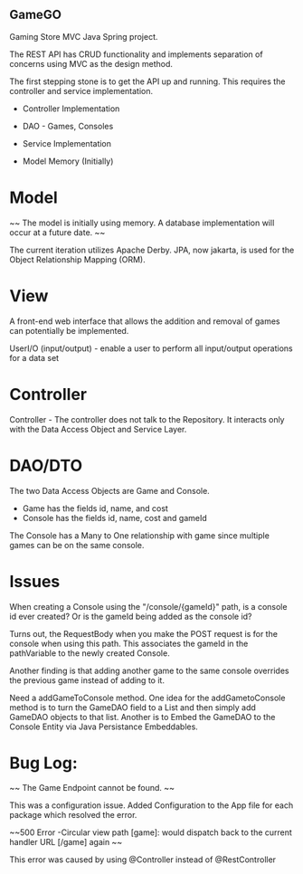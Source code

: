 ## GameGO

Gaming Store MVC Java Spring project.

The REST API has CRUD functionality and implements separation of concerns using MVC as the design method.

The first stepping stone is to get the API up and running. This requires the controller and service implementation.

- Controller Implementation

- DAO - Games, Consoles

- Service Implementation
- Model Memory (Initially)

# Model

~~ The model is initially using memory. A database implementation will occur at a future date. ~~

The current iteration utilizes Apache Derby. JPA, now jakarta, is used for the Object Relationship Mapping (ORM).

# View

A front-end web interface that allows the addition and removal of games can potentially be implemented.

UserI/O (input/output) - enable a user to perform all input/output operations for a data set

# Controller

Controller - The controller does not talk to the Repository. It interacts only with the Data Access Object and Service Layer.

# DAO/DTO

The two Data Access Objects are Game and Console.

- Game has the fields id, name, and cost
- Console has the fields id, name, cost and gameId

The Console has a Many to One relationship with game since multiple games can be on the same console.

# Issues

When creating a Console using the "/console/{gameId}" path, is a console id ever created? Or is the gameId being added as
the console id?

Turns out, the RequestBody when you make the POST request is for the console when using this path. This associates the
gameId in the pathVariable to the newly created Console.

Another finding is that adding another game to the same console overrides the previous game instead of adding to it.

Need a addGameToConsole method.
One idea for the addGametoConsole method is to turn the GameDAO field to a List and then simply add GameDAO objects to that list.
Another is to Embed the GameDAO to the Console Entity via Java Persistance Embeddables.

# Bug Log:

~~ The Game Endpoint cannot be found. ~~

This was a configuration issue. Added Configuration to the App file for each package which resolved the error.

~~500 Error -Circular view path [game]: would dispatch back to the current handler URL [/game] again ~~

This error was caused by using @Controller instead of @RestController
